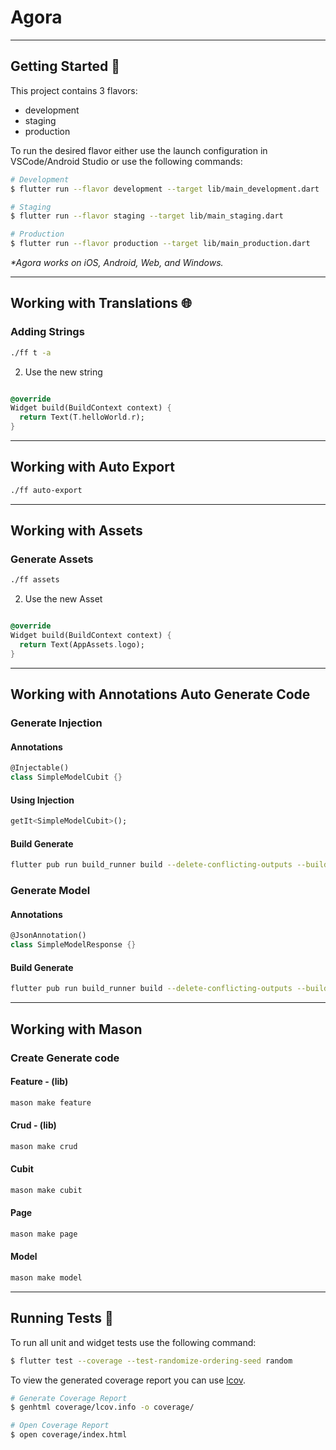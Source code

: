 # Agora

---

## Getting Started 🚀

This project contains 3 flavors:

- development
- staging
- production

To run the desired flavor either use the launch configuration in VSCode/Android Studio or use the following commands:

```sh
# Development
$ flutter run --flavor development --target lib/main_development.dart

# Staging
$ flutter run --flavor staging --target lib/main_staging.dart

# Production
$ flutter run --flavor production --target lib/main_production.dart
```

_\*Agora works on iOS, Android, Web, and Windows._

---

## Working with Translations 🌐

### Adding Strings

```sh
./ff t -a
```


2. Use the new string

```dart

@override
Widget build(BuildContext context) {
  return Text(T.helloWorld.r);
}
```


---

## Working with Auto Export

```sh
./ff auto-export
```


---

## Working with Assets

### Generate Assets

```sh
./ff assets
```


2. Use the new Asset

```dart

@override
Widget build(BuildContext context) {
  return Text(AppAssets.logo);
}
```

---

## Working with Annotations Auto Generate Code

### Generate Injection
#### Annotations 
```dart
@Injectable()
class SimpleModelCubit {}
```
#### Using Injection
```dart
getIt<SimpleModelCubit>();
```
#### Build Generate
```sh
flutter pub run build_runner build --delete-conflicting-outputs --build-filter='lib/app/injector/*.dart'
```
### Generate Model
#### Annotations
```dart
@JsonAnnotation()
class SimpleModelResponse {}
```
#### Build Generate
```sh
flutter pub run build_runner build --delete-conflicting-outputs --build-filter='lib/data/models/**/*.dart'
```
---

## Working with Mason

### Create Generate code
#### Feature - (lib)
```sh
mason make feature
```
#### Crud - (lib)
```sh
mason make crud
```
#### Cubit
```sh
mason make cubit
```
#### Page
```sh
mason make page
```
#### Model
```sh
mason make model
```
---

## Running Tests 🧪

To run all unit and widget tests use the following command:

```sh
$ flutter test --coverage --test-randomize-ordering-seed random
```

To view the generated coverage report you can use [lcov](https://github.com/linux-test-project/lcov).

```sh
# Generate Coverage Report
$ genhtml coverage/lcov.info -o coverage/

# Open Coverage Report
$ open coverage/index.html
```